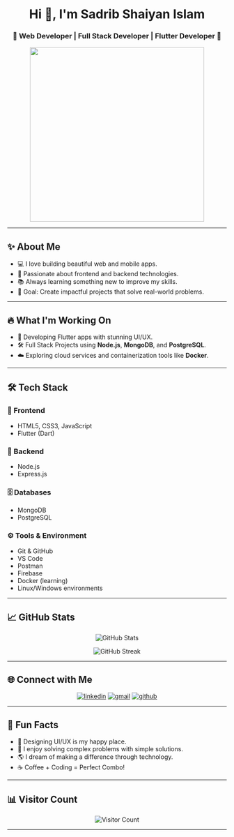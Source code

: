 <!-- Title -->
<h1 align="center">Hi 👋, I'm Sadrib Shaiyan Islam</h1>
<h3 align="center">🚀 Web Developer | Full Stack Developer | Flutter Developer 🚀</h3>

<p align="center">
  <img src="https://media.giphy.com/media/13HgwGsXF0aiGY/giphy.gif" width="400px" />
</p>

---

## ✨ About Me

- 💻 I love building beautiful web and mobile apps.
- 🌟 Passionate about frontend and backend technologies.
- 📚 Always learning something new to improve my skills.
- 🎯 Goal: Create impactful projects that solve real-world problems.

---

## 🔥 What I'm Working On

- 🚀 Developing Flutter apps with stunning UI/UX.
- 🛠️ Full Stack Projects using **Node.js**, **MongoDB**, and **PostgreSQL**.
- ☁️ Exploring cloud services and containerization tools like **Docker**.

---

## 🛠️ Tech Stack

### 🚀 Frontend
- HTML5, CSS3, JavaScript
- Flutter (Dart)

### 🧠 Backend
- Node.js
- Express.js

### 🗄️ Databases
- MongoDB
- PostgreSQL

### ⚙️ Tools & Environment
- Git & GitHub
- VS Code
- Postman
- Firebase
- Docker (learning)
- Linux/Windows environments

---

## 📈 GitHub Stats

<p align="center">
  <img src="https://github-readme-stats.vercel.app/api?username=Sadrib-perfecthonest&show_icons=true&theme=radical" alt="GitHub Stats" />
</p>

<p align="center">
  <img src="https://github-readme-streak-stats.herokuapp.com/?user=Sadrib-perfecthonest&theme=radical" alt="GitHub Streak" />
</p>

---

## 🌐 Connect with Me

<p align="center">
  <a href="https://linkedin.com/in/sadrib-shaiyan-islam-7a3403276" target="_blank"><img src="https://img.shields.io/badge/LinkedIn-blue?style=for-the-badge&logo=linkedin" alt="linkedin"/></a>
  <a href="mailto:sadribshaiyanislam111@gmail.com" target="_blank"><img src="https://img.shields.io/badge/Gmail-red?style=for-the-badge&logo=gmail&logoColor=white" alt="gmail"/></a>
  <a href="https://github.com/Sadrib-perfecthonest" target="_blank"><img src="https://img.shields.io/badge/GitHub-000?style=for-the-badge&logo=github" alt="github"/></a>
</p>

---

## 🎉 Fun Facts

- 🎨 Designing UI/UX is my happy place.
- 🧩 I enjoy solving complex problems with simple solutions.
- 🌎 I dream of making a difference through technology.
- ☕ Coffee + Coding = Perfect Combo!

---

## 📊 Visitor Count

<p align="center">
  <img src="https://profile-counter.glitch.me/Sadrib-perfecthonest/count.svg" alt="Visitor Count" />
</p>

---
